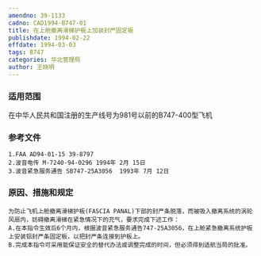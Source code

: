 ```yaml
---
amendno: 39-1133
cadno: CAD1994-B747-01
title: 在上舱撤离滑梯护板上加装封严固定板
publishdate: 1994-02-22
effdate: 1994-03-03
tags: B747
categories: 华北管理局
author: 王晓明
---
```


### 适用范围 
在中华人民共和国注册的生产线号为981号以前的B747-400型飞机

<!--more-->
### 参考文件
    1.FAA AD94-01-15 39-8797 
    2.波音电传 M-7240-94-0296 1994年 2月 15日
    3.波音紧急服务通告 SB747-25A3056  1993年 7月 12日

### 原因、措施和规定 
    为防止飞机上舱撤离滑梯护板(FASCIA PANAL)下部的封严条脱落，而被吸入撤离系统的涡轮风扇内，妨碍撤离滑梯在紧急情况下的充气，要求完成下述工作： 
    A.在本指令生效后6个月内，根据波音紧急服务通告747-25A3056，在上舱紧急撤离系统护板上安装铝封严条固定板，以把封严条连接到护板上。 
    B.完成本指令可采用能保证安全的替代办法或调整完成的时间，但必须得到适航当局的批准。

